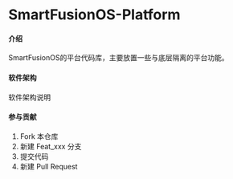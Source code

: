 # SmartFusionOS-Platform

#### 介绍
SmartFusionOS的平台代码库，主要放置一些与底层隔离的平台功能。

#### 软件架构
软件架构说明


#### 参与贡献

1. Fork 本仓库
2. 新建 Feat_xxx 分支
3. 提交代码
4. 新建 Pull Request
